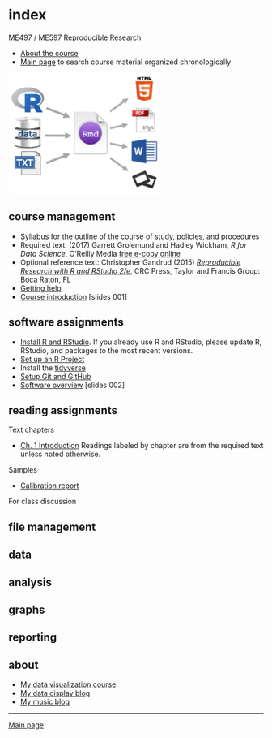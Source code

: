 
# index

ME497 / ME597 Reproducible Research

  - [About the course](cm/cm000_about-the-course.md)  
  - [Main page](../README.md) to search course material organized
    chronologically

![](../resources/images/rr-flow-2.png)

## course management

  - [Syllabus](cm/cm001_syllabus.md) for the outline of the course of
    study, policies, and procedures  
  - Required text: (2017) Garrett Grolemund and Hadley Wickham, *R for
    Data Science*, O’Reilly Media [free e-copy
    online](http://r4ds.had.co.nz/)  
  - Optional reference text: Christopher Gandrud (2015) [*Reproducible
    Research with R and
    RStudio 2/e*](https://github.com/christophergandrud/Rep-Res-Book),
    CRC Press, Taylor and Francis Group: Boca Raton, FL  
  - [Getting help](cm002b_getting-help.md)
  - [Course introduction](../slides/slides001_introduction.pdf) \[slides
    001\]

<!-- - [Three principles of reproducibility](../slides/slides003_start-report.pdf) [slides]  -->

<!-- - [Comprehensive checklist for reproducibility](http://ropensci.github.io/reproducibility-guide/sections/checklist/)  -->

## software assignments

  - [Install R and
    RStudio](https://github.com/DSR-RHIT/install-R-and-RStudio). If you
    already use R and RStudio, please update R, RStudio, and packages to
    the most recent versions.
  - [Set up an R
    Project](https://github.com/DSR-RHIT/install-R-and-RStudio)  
  - Install the [tidyverse](https://www.tidyverse.org)  
  - [Setup Git and GitHub](cm003_git-setup.md)
  - [Software overview](../slides/slides002_software.pdf) \[slides 002\]

## reading assignments

Text chapters

  - [Ch. 1 Introduction](http://r4ds.had.co.nz/introduction.html)
    Readings labeled by chapter are from the required text unless noted
    otherwise.

Samples

  - [Calibration report](../resources/readings/calibration-report.pdf)

For class
discussion

<!-- ## projects  -->

<!-- - [Schedule of projects](cm002a_deadlines.md)  -->

<!-- Project 1 -->

<!-- - [Overview](cm004_project-1_overview.md)  -->

<!-- - [Initialize](cm005_project-1_initialize.md)  -->

<!-- - [Start your first script](cm007_project-1_first-script.md)  -->

<!-- - [Wrap-up](cm049_project-1_wrapup.md)  -->

<!-- Project 2 -->

<!-- - [Initialize](cm019_project-2_start.md)  -->

<!-- - [Collaboration assignment](cm027_project-2_reviewers.md)  -->

<!-- - [Wrap-up](cm040_project-2_wrapup.md)  -->

<!-- Project 3 -->

<!-- - [Abstracts](cm031_project-3-descriptions.md)  -->

<!-- - [Getting started](cm037_project-3_collabs.md)  -->

<!-- - [Project 3 wrapup](cm052_project-3_wrapup.md)  -->

## file management

<!-- - [Git: Ignore files](cm008_project-1_gitignore.md)  -->

<!-- - [GitHub: Collaborating](cm029_collaborating-github.md)  -->

<!-- - [GitHub: Managing changes and conflicts](cm030_change-conflict-revert.md)  -->

<!-- - [Deleting unnecessary files](cm037_unlink-files.md)  -->

<!-- - [Fixing the .Rproj won't launch problem](cm043_rstudio_Rproj-not-open.md)  -->

<!-- - [Preventable version control conflicts](cm044_preventable-vc-conflicts.md)  -->

<!-- - [Run all scripts in sequence](cm051_run-all-scripts.md)  -->

## data

<!-- - [Review of tools for preparing data](cm022_review-data-prep.md)  -->

<!-- - [Getting data into R](cm020_getting-data-into-R.md)  -->

<!-- - [Download resource and data files](cm006_project-1_downloads.md) (Project 1)  -->

<!-- - [Explore the data](cm009_project-1_explore-data.md) (Project 1)  -->

<!-- - [Reshaping data from wide to long form](cm021_reshaping-data.md)  -->

<!-- - [Visual interpretation of the gather function](../slides/slides004_visual-gather.pdf)  [slides]  -->

<!-- - [Tidy the data](cm010_project-1_tidy-data.md) (Project 1)  -->

<!-- Tutorials -->

<!-- - [Start a new "practiceR" project](cm023_practiceR.md)   -->

<!-- - [practiceR: Get a handle on your data (7.1.1)](cm024_ch07_handle-on-data.md)  -->

<!-- - [practiceR: Reshaping data (7.1.2)](cm025_ch07_reshaping-data.md)  -->

<!-- - [practiceR: More data prep skills (7.1.3, 4, 6, 7)](cm026_ch07_more-data-prep.md)  -->

<!-- - [practiceR: Subsetting (7.1.5)](cm028_ch07_subsetting.md)  -->

<!-- - [practiceR: Introduction to factors](cm032_factors.md)  -->

<!-- - [practiceR: Working with factors](cm033_working-with-factors.md)  -->

<!-- - [practiceR: Data grouping](cm047_data-grouping.md)  -->

<!-- - [practiceR: Data joining](cm048_data-joining.md)  -->

## analysis

<!-- - [Perform a linear regression](cm012_project-1_regression.md) (Project 1)  -->

## graphs

<!-- - [Visually check the data](cm011_project-1_graph-first-look.md) (Project 1)  -->

<!-- - [Create the calibration graph](cm013_project-1_graph-better.md) (Project 1)  -->

<!-- - [Graph extras](cm014_project-1_graph-extras.md) (Project 1)  -->

<!-- Tutorials  -->

<!-- - [Graph tour overview](cm034_graph-tour-overview.md)  -->

<!-- - [practiceR: Dot plot](cm035_dot-plot.md)  -->

<!-- - [practiceR: Histogram](cm036_histogram.md)  -->

<!-- - [practiceR: Line graph](cm045_line-graph.md)  -->

<!-- - [practiceR: Scatterplot](cm046_scatterplot.md)  -->

## reporting

<!-- - [Write the client report](cm015_project-1_report.md) (Project 1)  -->

<!-- - [When the data change](cm017_project-1_data-change.md)  (Project 1)  -->

<!-- - [Adding references to a report](cm018_project-1_references.md) (Project 1)  -->

<!-- - [Preparing a report for transmittal](cm016_project-1_report-transmittal.md) (Project 1)  -->

<!-- - [Controlling Word styles](cm041_word-styles.md)  -->

<!-- - [Numbering tables and figures](cm050_Rmd-to-docx_table-numbers.md)  -->

<!-- ## reading -->

<!-- Gandrud C (2015) *Reproducible Research with R and RStudio*, CRC Press.  -->

<!-- - Chapter 1  -->

<!-- - Chapters 2 & 3 and *Having Git ignore files* (p.99)  -->

<!-- - Sections 4.1, 4.2, and 4.3  -->

<!-- - Sections 5.3 and 5.4  -->

<!-- - Sections 6.2 and 6.3  -->

<!-- - Chapter 7  -->

<!-- - Sections 9.1, 9.2.2, and 9.3.1  -->

<!-- - Sections 10.1.2, 10.2, and 10.4  -->

<!-- - Section 11.2  -->

<!-- - Sections 13.1 and 13.2  -->

<!-- Readings for class discussion  -->

<!-- - [Good enough practices for scientific computing](http://swcarpentry.github.io/good-enough-practices-in-scientific-computing/)  -->

<!-- - [Naming things](https://rawgit.com/Reproducible-Science-Curriculum/rr-organization1/master/organization-01-slides.html#1) (a slide presentation)     -->

<!-- - [Style guide](http://adv-r.had.co.nz/Style.html) (by Hadley Wickham)  -->

<!-- - [Everybody makes mistakes](../resources/readings/Reinhart2015-Ch10-Everybody-makes-mistakes.pdf)  -->

<!-- - [What computational scientists need to know about intellectual property law: A primer](https://osf.io/yi8k2/)  -->

<!-- - [Reproducible research: a dissenting opinion](http://cogprints.org/8675/1/ReproducibleResearch.pdf)  -->

<!-- Optional reading  -->

<!-- - [A guide to enhancing reproducibility in scientific results and writing](http://ropensci.github.io/reproducibility-guide/)  -->

<!-- - [Five concrete reasons your students should be learning to analyze data in the reproducible paradigm](http://chance.amstat.org/2014/09/reproducible-paradigm/)  -->

<!-- - [Ten simple rules for reproducible computational research](http://journals.plos.org/ploscompbiol/article?id=10.1371/journal.pcbi.1003285)  -->

<!-- - [Facilitating reproducibility in scientific computing: Principles and practice](http://web.stanford.edu/~vcs/papers/reprod2014.pdf)  -->

<!-- - [Initial steps towards reproducible research](http://kbroman.org/steps2rr/)  -->

<!-- - [Disseminating reproducible research is fundamentally a language and communication problem](http://simplystatistics.org/2016/05/13/reproducible-research-language/)  -->

<!-- - [De-weaponizing reproducibility](http://simplystatistics.org/2015/03/13/de-weaponizing-reproducibility/)  -->

<!-- - [The real reason reproducible research is important](http://simplystatistics.org/2014/06/06/the-real-reason-reproducible-research-is-important/)  -->

<!-- - [Top 10 readings in reproducibility](https://hackernoon.com/barba-group-reproducibility-syllabus-e3757ee635cf#.8jzbyn33h)  -->

## about

  - [My data visualization
    course](https://github.com/DSR-RHIT/me447-visualizing-data)
  - [My data display blog](http://www.graphdoctor.com)
  - [My music blog](http://www.richardlaytonmusic.com)

-----

[Main page](../README.md)
